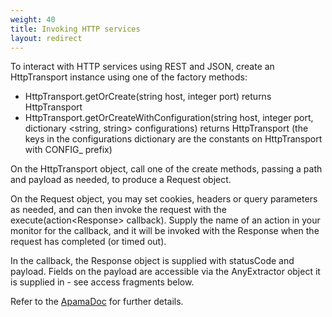 ```yaml
---
weight: 40
title: Invoking HTTP services
layout: redirect
---
```


To interact with HTTP services using REST and JSON, create an HttpTransport instance using one of the factory methods:

* HttpTransport.getOrCreate(string host, integer port) returns HttpTransport
* HttpTransport.getOrCreateWithConfiguration(string host, integer port, dictionary &lt;string, string&gt; configurations) returns HttpTransport (the keys in the configurations dictionary are the constants on HttpTransport with CONFIG_ prefix)

On the HttpTransport object, call one of the create methods, passing a path and payload as needed, to produce a Request object.

On the Request object, you may set cookies, headers or query parameters as needed, and can then invoke the request with the execute(action&lt;Response&gt; callback). Supply the name of an action in your monitor for the callback, and it will be invoked with the Response when the request has completed (or timed out).

In the callback, the Response object is supplied with statusCode and payload. Fields on the payload are accessible via the AnyExtractor object it is supplied in - see access fragments below.

Refer to the [ApamaDoc](https://documentation.softwareag.com/onlinehelp/Rohan/Apama/v10-5/apama10-5/ApamaDoc/index.html) for further details.
